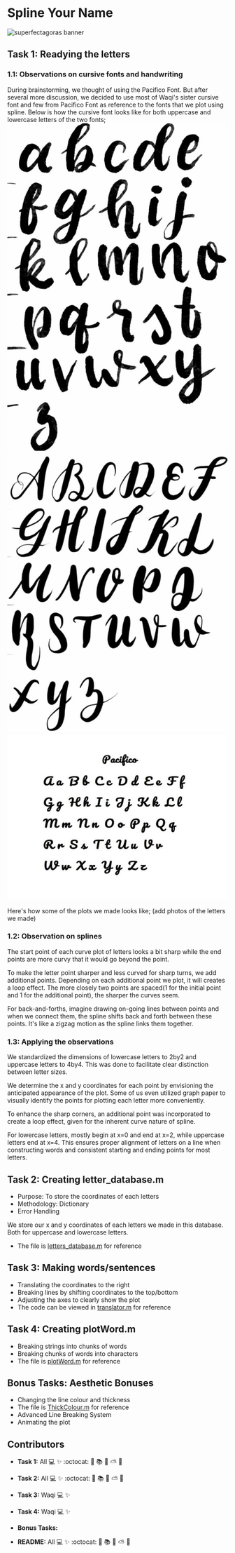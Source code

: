 # Spline Your Name
 ![superfectagoras banner](https://github.com/sm2302-aug23/grp-matlab-superfectagoras/blob/main/SM.png)

## Task  1: Readying the letters
### 1.1: Observations on cursive fonts and handwriting
During brainstorming, we thought of using the Pacifico Font. But after
several more discussion, we decided to use most of Waqi's sister cursive
font and few from Pacifico Font as reference to the fonts that we plot
using spline. Below is how the cursive font looks like for both uppercase
and lowercase letters of the two fonts;
![lowercase reference](https://github.com/sm2302-aug23/grp-matlab-superfectagoras/blob/main/lowercase%20reference.jpeg)
![uppercase reference](https://github.com/sm2302-aug23/grp-matlab-superfectagoras/blob/main/uppercase%20reference.jpeg)
![PacificoFont](https://github.com/sm2302-aug23/grp-matlab-superfectagoras/blob/main/PacificoFont.jpg)

Here's how some of the plots we made looks like;
(add photos of the letters we made)

### 1.2: Observation on splines
The start point of each curve plot of letters looks a bit sharp while the
end points are more curvy that it would go beyond the point.

To make the letter point sharper and less curved for sharp turns, we add
additional points. Depending on each additional point we plot, it will
creates a loop effect. The more closely two points are spaced(1 for the
initial point and 1 for the additional point), the sharper the curves seem.

For back-and-forths, imagine drawing on-going lines between points and when we connect them, the spline shifts back and forth between these points. It's like a zigzag motion as the spline links them together.

### 1.3: Applying the observations
We standardized the dimensions of lowercase letters to 2by2 and uppercase
letters to 4by4. This was done to facilitate clear distinction between
letter sizes.

We determine the x and y coordinates for each point by envisioning the
anticipated appearance of the plot. Some of us even utilized graph paper to
visually identify the points for plotting each letter more conveniently.

To enhance the sharp corners, an additional point was incorporated to
create a loop effect, given for the inherent curve nature of spline.

For lowercase letters, mostly begin at x=0 and end at x=2, while uppercase
letters end at x=4. This ensures proper alignment of letters on a line when
constructing words and consistent starting and ending points for most
letters.

## Task 2: Creating letter_database.m
- Purpose: To store the coordinates of each letters
- Methodology: Dictionary
- Error Handling

We store our x and y coordinates of each letters we made in this database.
Both for uppercase and lowercase letters.
- The file is [letters_database.m](letters_database.m) for reference

## Task 3: Making words/sentences
- Translating the coordinates to the right
- Breaking lines by shifting coordinates to the top/bottom
- Adjusting the axes to clearly show the plot
- The code can be viewed in [translator.m](translator.m) for reference

## Task 4: Creating plotWord.m
- Breaking strings into chunks of words
- Breaking chunks of words into characters
- The file is [plotWord.m](plotWord.m) for reference

## Bonus Tasks: Aesthetic Bonuses
- Changing the line colour and thickness
- The file is [ThickColour.m](ThickColour.m) for reference
- Advanced Line Breaking System
- Animating the plot

## Contributors

- **Task 1:** All :computer: :sparkles: :octocat: :wilted_flower:
  :books: :pill: :partly_sunny: :milky_way:

- **Task 2:** All :computer: :sparkles: :octocat: :wilted_flower:
  :books: :pill: :partly_sunny: :milky_way:
  
- **Task 3:** Waqi :computer: :sparkles:

- **Task 4:** Waqi :computer: :sparkles:

- **Bonus Tasks:**

- **README:** All :computer: :sparkles: :octocat: :wilted_flower:
  :books: :pill: :partly_sunny: :milky_way: